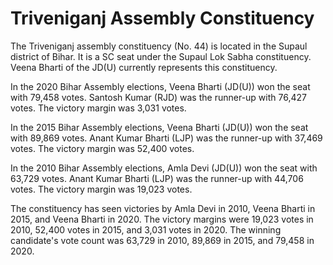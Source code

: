 # Triveniganj Assembly Constituency

The Triveniganj assembly constituency (No. 44) is located in the Supaul district of Bihar. It is a SC seat under the Supaul Lok Sabha constituency. Veena Bharti of the JD(U) currently represents this constituency.

In the 2020 Bihar Assembly elections, Veena Bharti (JD(U)) won the seat with 79,458 votes. Santosh Kumar (RJD) was the runner-up with 76,427 votes. The victory margin was 3,031 votes.

In the 2015 Bihar Assembly elections, Veena Bharti (JD(U)) won the seat with 89,869 votes. Anant Kumar Bharti (LJP) was the runner-up with 37,469 votes. The victory margin was 52,400 votes.

In the 2010 Bihar Assembly elections, Amla Devi (JD(U)) won the seat with 63,729 votes. Anant Kumar Bharti (LJP) was the runner-up with 44,706 votes. The victory margin was 19,023 votes.

The constituency has seen victories by Amla Devi in 2010, Veena Bharti in 2015, and Veena Bharti in 2020. The victory margins were 19,023 votes in 2010, 52,400 votes in 2015, and 3,031 votes in 2020. The winning candidate's vote count was 63,729 in 2010, 89,869 in 2015, and 79,458 in 2020.
